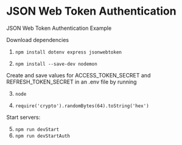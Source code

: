 # JSON Web Token Authentication
JSON Web Token Authentication Example

Download dependencies

1. ```npm install dotenv express jsonwebtoken```

2. ```npm install --save-dev nodemon```

Create and save values for ACCESS_TOKEN_SECRET and REFRESH_TOKEN_SECRET in an .env file by running

3. ```node```

4. ```require('crypto').randomBytes(64).toString('hex')```

Start servers:

5. ```npm run devStart```
6. ```npm run devStartAuth```
